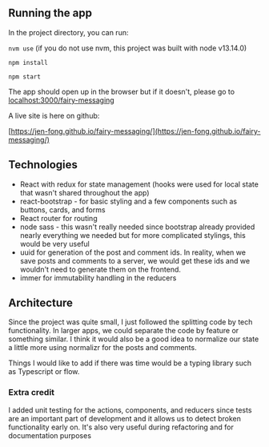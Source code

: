 ## Running the app

In the project directory, you can run:

`nvm use` (if you do not use nvm, this project was built with node v13.14.0)

`npm install`

`npm start`

The app should open up in the browser but if it doesn't, please go to [localhost:3000/fairy-messaging](http://localhost:3000/fairy-messaging)

A live site is here on github:

[https://jen-fong.github.io/fairy-messaging/](https://jen-fong.github.io/fairy-messaging/)

## Technologies

- React with redux for state management (hooks were used for local state that wasn't shared throughout the app)
- react-bootstrap - for basic styling and a few components such as buttons, cards, and forms
- React router for routing
- node sass - this wasn't really needed since bootstrap already provided nearly everything we needed but for more complicated stylings, this would be very useful
- uuid for generation of the post and comment ids. In reality, when we save posts and comments to a server, we would get these ids and we wouldn't need to generate them on the frontend.
- immer for immutability handling in the reducers

## Architecture

Since the project was quite small, I just followed the splitting code by tech functionality. In larger apps, we could separate the code by feature or something similar. I think it would also be a good idea to normalize our state a little more using normalizr for the posts and comments.

Things I would like to add if there was time would be a typing library such as Typescript or flow.

### Extra credit

I added unit testing for the actions, components, and reducers since tests are an important part of development and it allows us to detect broken functionality early on. It's also very useful during refactoring and for documentation purposes
